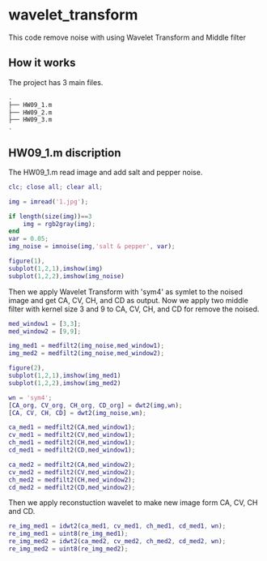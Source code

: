 # wavelet_transform

This code remove noise with using Wavelet Transform and Middle filter

## How it works

The project has 3 main files.

```bash
.
├── HW09_1.m               
├── HW09_2.m  
├── HW09_3.m
.
```

## HW09_1.m discription

The HW09_1.m read image and add salt and pepper noise.

```matlab
clc; close all; clear all;

img = imread('1.jpg');

if length(size(img))==3
    img = rgb2gray(img);
end
var = 0.05;
img_noise = imnoise(img,'salt & pepper', var);

figure(1),
subplot(1,2,1),imshow(img)
subplot(1,2,2),imshow(img_noise)
```

Then we apply Wavelet Transform with 'sym4' as symlet to the noised image and get CA, CV, CH, and CD as output. Now we apply two middle filter with kernel
size 3 and 9 to CA, CV, CH, and CD for remove the noised.

```matlab
med_window1 = [3,3];
med_window2 = [9,9];

img_med1 = medfilt2(img_noise,med_window1);
img_med2 = medfilt2(img_noise,med_window2);

figure(2),
subplot(1,2,1),imshow(img_med1)
subplot(1,2,2),imshow(img_med2)

wn = 'sym4';
[CA_org, CV_org, CH_org, CD_org] = dwt2(img,wn);
[CA, CV, CH, CD] = dwt2(img_noise,wn);

ca_med1 = medfilt2(CA,med_window1);
cv_med1 = medfilt2(CV,med_window1);
ch_med1 = medfilt2(CH,med_window1);
cd_med1 = medfilt2(CD,med_window1);

ca_med2 = medfilt2(CA,med_window2);
cv_med2 = medfilt2(CV,med_window2);
ch_med2 = medfilt2(CH,med_window2);
cd_med2 = medfilt2(CD,med_window2);

```

Then we apply reconstuction wavelet to make new image form CA, CV, CH and CD.

```matlab
re_img_med1 = idwt2(ca_med1, cv_med1, ch_med1, cd_med1, wn);
re_img_med1 = uint8(re_img_med1);
re_img_med2 = idwt2(ca_med2, cv_med2, ch_med2, cd_med2, wn);
re_img_med2 = uint8(re_img_med2);
```


